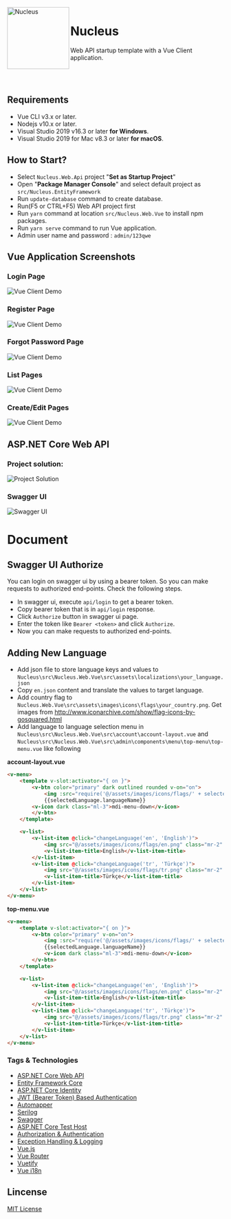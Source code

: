 <img align="left" src="_images/Nucleus.png" alt="Nucleus" class="img-thumbnail" width="144" />

# Nucleus

Web API startup template with a Vue Client application.

<br/>
<br/>

## Requirements

- Vue CLI v3.x or later.
- Nodejs v10.x or later.
- Visual Studio 2019 v16.3 or later **for Windows**.
- Visual Studio 2019 for Mac v8.3 or later **for macOS**.

## How to Start?

- Select `Nucleus.Web.Api` project "**Set as Startup Project**" 
- Open "**Package Manager Console**" and select default project as `src/Nucleus.EntityFramework`
- Run `update-database` command to create database.
- Run(F5 or CTRL+F5) Web API project first 
- Run `yarn` command at location `src/Nucleus.Web.Vue` to install npm packages.
- Run `yarn serve` command to run Vue application.
- Admin user name and password : `admin/123qwe`

## Vue Application Screenshots

### Login Page

<img src="_images/_login.png" alt="Vue Client Demo" class="img-thumbnail" />

### Register Page

<img src="_images/_register.png" alt="Vue Client Demo" class="img-thumbnail" />

### Forgot Password Page

<img src="_images/_forgotPassword.png" alt="Vue Client Demo" class="img-thumbnail" />

### List Pages

<img src="_images/_users.png" alt="Vue Client Demo" class="img-thumbnail" />

### Create/Edit Pages

<img src="_images/_addUser.png" alt="Vue Client Demo" class="img-thumbnail" />

## ASP.NET Core Web API

### Project solution:

<img src="_images/project-solution.png" alt="Project Solution" class="img-thumbnail" />

### Swagger UI

<img src="_images/swagger-ui.png" alt="Swagger UI" class="img-thumbnail" />

# Document

## Swagger UI Authorize

You can login on swagger ui by using a bearer token. So you can make requests to authorized end-points. Check the following steps.

- In swagger ui, execute `api/login` to get a bearer token.
- Copy bearer token that is in `api/login` response.
- Click `Authorize` button in swagger ui page.
- Enter the token like `Bearer <token>` and click `Authorize`.
- Now you can make requests to authorized end-points.

## Adding New Language

- Add json file to store language keys and values to `Nucleus\src\Nucleus.Web.Vue\src\assets\localizations\your_language.json`
- Copy `en.json` content and translate the values to target language.
- Add country flag to `Nucleus.Web.Vue\src\assets\images\icons\flags\your_country.png`. Get images from http://www.iconarchive.com/show/flag-icons-by-gosquared.html
- Add language to language selection menu in `Nucleus\src\Nucleus.Web.Vue\src\account\account-layout.vue` and `Nucleus\src\Nucleus.Web.Vue\src\admin\components\menu\top-menu\top-menu.vue` like following

**account-layout.vue**

````html
<v-menu>
    <template v-slot:activator="{ on }">
        <v-btn color="primary" dark outlined rounded v-on="on">
            <img :src="require('@/assets/images/icons/flags/' + selectedLanguage.languageCode + '.png')" class="mr-2 ml-1" />
            {{selectedLanguage.languageName}}
        <v-icon dark class="ml-3">mdi-menu-down</v-icon>
        </v-btn>
    </template>

    <v-list>
        <v-list-item @click="changeLanguage('en', 'English')">
            <img src="@/assets/images/icons/flags/en.png" class="mr-2" />
            <v-list-item-title>English</v-list-item-title>
        </v-list-item>
        <v-list-item @click="changeLanguage('tr', 'Türkçe')">
            <img src="@/assets/images/icons/flags/tr.png" class="mr-2" />
            <v-list-item-title>Türkçe</v-list-item-title>
        </v-list-item>
    </v-list>
</v-menu>
````

**top-menu.vue**

````html
<v-menu>
    <template v-slot:activator="{ on }">
        <v-btn color="primary" v-on="on">
            <img :src="require('@/assets/images/icons/flags/' + selectedLanguage.languageCode + '.png')" class="mr-2 ml-1" />
            {{selectedLanguage.languageName}}
            <v-icon dark class="ml-3">mdi-menu-down</v-icon>
        </v-btn>
    </template>

    <v-list>
        <v-list-item @click="changeLanguage('en', 'English')">
            <img src="@/assets/images/icons/flags/en.png" class="mr-2" />
            <v-list-item-title>English</v-list-item-title>
        </v-list-item>
        <v-list-item @click="changeLanguage('tr', 'Türkçe')">
            <img src="@/assets/images/icons/flags/tr.png" class="mr-2" />
            <v-list-item-title>Türkçe</v-list-item-title>
        </v-list-item>
    </v-list>
</v-menu>
````

###

### Tags & Technologies

- [ASP.NET Core Web API](https://docs.microsoft.com/en-us/aspnet/core/web-api/?view=aspnetcore-2.1)
- [Entity Framework Core](https://docs.microsoft.com/en-us/ef/core/)
- [ASP.NET Core Identity](https://docs.microsoft.com/en-us/dotnet/api/microsoft.aspnetcore.identity?view=aspnetcore-2.1)
- [JWT (Bearer Token) Based Authentication](https://www.nuget.org/packages/Microsoft.AspNetCore.Authentication.JwtBearer/)
- [Automapper](https://automapper.org/)
- [Serilog](https://serilog.net/)
- [Swagger](https://swagger.io/)
- [ASP.NET Core Test Host](https://www.nuget.org/packages/Microsoft.AspNetCore.TestHost)
- [Authorization & Authentication](https://docs.microsoft.com/en-us/aspnet/core/security/?view=aspnetcore-2.1)
- [Exception Handling & Logging](https://docs.microsoft.com/en-us/aspnet/core/fundamentals/error-handling?view=aspnetcore-2.1)
- [Vue.js](https://vuejs.org/)
- [Vue Router](https://router.vuejs.org/)
- [Vuetify](https://vuetifyjs.com/en/)
- [Vue i18n](https://kazupon.github.io/vue-i18n/)

## Lincense

[MIT License](https://github.com/alirizaadiyahsi/Nucleus/blob/dev/LICENSE)
